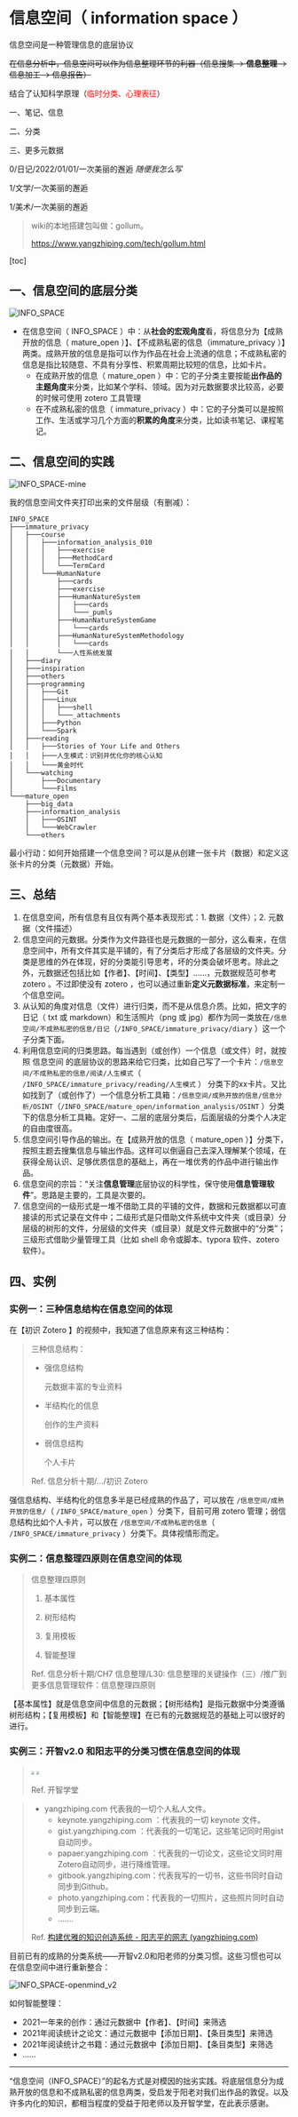 # 信息空间（ information space ）

信息空间是一种管理信息的底层协议

~~在信息分析中，信息空间可以作为信息整理环节的利器（信息搜集 -> **信息整理** -> 信息加工 -> 信息报告）~~

结合了认知科学原理（<font color=red>临时分类、心理表征</font>）

一、笔记、信息

二、分类

三、更多元数据

0/日记/2022/01/01/一次美丽的邂逅 *随便我怎么写*

1/文学/一次美丽的邂逅

1/美术/一次美丽的邂逅

> wiki的本地搭建包叫做：gollum。
>
> https://www.yangzhiping.com/tech/gollum.html

[toc]

## 一、信息空间的底层分类

![INFO_SPACE](INFO_SPACE.png)

- 在信息空间（ INFO\_SPACE ）中：从**社会的宏观角度**看，将信息分为【成熟开放的信息（ mature\_open ）】、【不成熟私密的信息（immature\_privacy ）】两类。成熟开放的信息是指可以作为作品在社会上流通的信息；不成熟私密的信息是指比较随意、不具有分享性、积累周期比较短的信息，比如卡片。
  - 在成熟开放的信息（ mature\_open ）中：它的子分类主要按能**出作品的主题角度**来分类，比如某个学科、领域。因为对元数据要求比较高，必要的时候可使用 zotero 工具管理
  - 在不成熟私密的信息（ immature\_privacy ）中：它的子分类可以是按照工作、生活或学习几个方面的**积累的角度**来分类，比如读书笔记、课程笔记。

## 二、信息空间的实践

![INFO_SPACE-mine](INFO_SPACE-mine.png)

我的信息空间文件夹打印出来的文件层级（有删减）：

```
INFO_SPACE
├───immature_privacy
│   ├───course
│   │   ├───information_analysis_010
│   │   │   ├───exercise
│   │   │   ├───MethodCard
│   │   │   └───TermCard
│   │   └───HumanNature
│   │       ├───cards
│   │       ├───exercise
│   │       ├───HumanNatureSystem
│   │       │   ├───cards
│   │       │   └───_pumls
│   │       ├───HumanNatureSystemGame
│   │       │   └───cards
│   │       ├───HumanNatureSystemMethodology
│   │       │   └───cards
│   │       └───人性系统发展
│   ├───diary
│   ├───inspiration
│   ├───others
│   ├───programming
│   │   ├───Git
│   │   ├───Linux
│   │   │   ├───shell
│   │   │   └───_attachments
│   │   ├───Python
│   │   └───Spark
│   ├───reading
│   │   ├───Stories of Your Life and Others
│   │   ├───人生模式：识别并优化你的核心认知
│   │   └───黄金时代
│   └───watching
│       ├───Documentary
│       └───Films
└───mature_open
    ├───big_data
    ├───information_analysis
    │   ├───OSINT
    │   └───WebCrawler
    └───others
```

最小行动：如何开始搭建一个信息空间？可以是从创建一张卡片（数据）和定义这张卡片的分类（元数据）开始。

## 三、总结

1. 在信息空间，所有信息有且仅有两个基本表现形式：1. 数据（文件）；2. 元数据（文件描述）
2. 信息空间的元数据。分类作为文件路径也是元数据的一部分，这么看来，在信息空间中，所有文件其实是平铺的，有了分类后才形成了各层级的文件夹。分类是思维的外在体现，好的分类能引导思考，坏的分类会破坏思考。除此之外，元数据还包括比如【作者】、【时间】、【类型】……，元数据规范可参考 zotero 。不过即使没有 zotero ，也可以通过重新**定义元数据标准**，来定制一个信息空间。
3. 从认知的角度对信息（文件）进行归类，而不是从信息介质。比如，把文字的日记（ txt 或 markdown）和生活照片（png 或 jpg）都作为同一类放在`/信息空间/不成熟私密的信息/日记`（`/INFO_SPACE/immature_privacy/diary` ）这一个子分类下面。
4. 利用信息空间的归类思路。每当遇到（或创作）一个信息（或文件）时，就按照 信息空间 的底层协议的思路来给它归类，比如自己写了一个卡片：`/信息空间/不成熟私密的信息/阅读/人生模式`（ `/INFO_SPACE/immature_privacy/reading/人生模式` ） 分类下的xx卡片。又比如找到了（或创作了）一个信息分析工具箱：`/信息空间/成熟开放的信息/信息分析/OSINT`（`/INFO_SPACE/mature_open/information_analysis/OSINT` ）分类下的信息分析工具箱。定好一、二层的底层分类后，后面层级的分类个人决定的自由度很高。
5. 信息空间引导作品的输出。在【成熟开放的信息（ mature_open ）】分类下，按照主题去搜集信息与输出作品。这样可以倒逼自己去深入理解某个领域，在获得全局认识、足够优质信息的基础上，再在一堆优秀的作品中进行输出作品。
6. 信息空间的宗旨：“关注**信息管理**底层协议的科学性，保守使用**信息管理软件**”。思路是主要的，工具是次要的。
7. 信息空间的一级形式是一堆不借助工具的平铺的文件，数据和元数据都以可直接读的形式记录在文件中；二级形式是只借助文件系统中文件夹（或目录）分层级的树形的文件，分层级的文件夹（或目录）就是文件元数据中的“分类”；三级形式借助少量管理工具（比如 shell 命令或脚本、typora 软件、zotero 软件）。

## 四、实例

### 实例一：三种信息结构在信息空间的体现

在【初识 Zotero 】的视频中，我知道了信息原来有这三种结构：

> 三种信息结构：
>
> - 强信息结构
>
>   元数据丰富的专业资料
>
> - 半结构化的信息
>
>   创作的生产资料
>
> - 弱信息结构
>
>   个人卡片
>
> Ref. 信息分析十期/.../初识 Zotero

强信息结构、半结构化的信息多半是已经成熟的作品了，可以放在 `/信息空间/成熟开放的信息/`（ `/INFO_SPACE/mature_open` ）分类下，目前可用 zotero 管理；弱信息结构比如个人卡片，可以放在 `/信息空间/不成熟私密的信息`（ `/INFO_SPACE/immature_privacy` ）分类下。具体视情形而定。

### 实例二：信息整理四原则在信息空间的体现

> 信息整理四原则
>
> 1. 基本属性
>
> 2. 树形结构
> 3. 复用模板
>
> 4. 智能整理
>
> Ref. 信息分析十期/CH7 信息整理/L30: 信息整理的关键操作（三）/推广到更多信息管理软件：信息整理四原则

【基本属性】就是信息空间中信息的元数据；【树形结构】是指元数据中分类遵循树形结构；【复用模板】和【智能整理】在已有的元数据规范的基础上可以很好的进行。

### 实例三：开智v2.0 和阳志平的分类习惯在信息空间的体现

> <img src="https://tva1.sinaimg.cn/large/e6c9d24egy1h1qovv5qf1j21hc0u07b5.jpg" style="zoom: 33%;" />
> 
> <img src="https://tva1.sinaimg.cn/large/e6c9d24egy1h1qow099rnj21hc0u00z8.jpg" style="zoom:33%;" />
> 
> Ref. 开智学堂

> - yangzhiping.com 代表我的一切个人私人文件。
>   - keynote.yangzhiping.com ：代表我的一切 keynote 文件。
>   - gist.yangzhiping.com ：代表我的一切笔记，这些笔记同时用gist自动同步。
>   - papaer.yangzhiping.com ：代表我的一切论文，这些论文同时用Zotero自动同步，进行降维管理。
>   - gitbook.yangzhiping.com：代表我写的一切书，这些书同时自动同步到Github。
>   - photo.yangzhiping.com：代表我的一切照片，这些照片同时自动同步到云端。
>   - …….
>
> Ref. [构建优雅的知识创造系统 - 阳志平的网志 (yangzhiping.com)](https://www.yangzhiping.com/psy/yang-KnowledgeSystem.html)

目前已有的成熟的分类系统——开智v2.0和阳老师的分类习惯。这些习惯也可以在信息空间中进行重新整合：

![INFO_SPACE-openmind_v2](INFO_SPACE-openmind_v2.png)

如何智能整理：

- 2021一年来的创作：通过元数据中【作者】、【时间】来筛选
- 2021年阅读统计之论文：通过元数据中【添加日期】、【条目类型】来筛选
- 2021年阅读统计之书籍：通过元数据中【添加日期】、【条目类型】来筛选
- ……



---

“信息空间（INFO_SPACE）”的起名方式是对模因的拙劣实践。将底层信息分为成熟开放的信息和不成熟私密的信息两类，受启发于阳老对我们出作品的敦促。以及许多内化的知识，都相当程度的受益于阳老师以及开智学堂，在此表示感谢。
